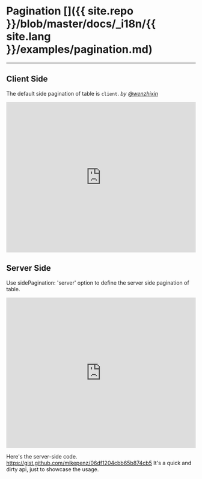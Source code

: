 # Pagination []({{ site.repo }}/blob/master/docs/_i18n/{{ site.lang }}/examples/pagination.md)

---

## Client Side

The default side pagination of table is `client`. _by [@wenzhixin](https://github.com/wenzhixin)_

<iframe width="100%" height="400" src="http://jsfiddle.net/wenyi/e3nk137y/42/embedded/html,js,result" allowfullscreen="allowfullscreen" frameborder="0"></iframe>


## Server Side

Use sidePagination: 'server' option to define the server side pagination of table.

<iframe width="100%" height="400" src="http://jsfiddle.net/4r6g4cfu/embedded/html,js,result" allowfullscreen="allowfullscreen" frameborder="0"></iframe>

Here's the server-side code.
https://gist.github.com/mikepenz/06df1204cbb65b874cb5
 It's a quick and dirty api, just to showcase the usage.
